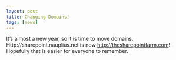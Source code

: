 ```yaml
---
layout: post
title: Changing Domains!
tags: [news]
---
```


It’s almost a new year, so it is time to move domains. Http://sharepoint.nauplius.net is now <http://thesharepointfarm.com>! Hopefully that is easier for everyone to remember.
